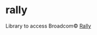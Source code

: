 # rally
Library to access Broadcom&copy; [Rally](https://www.broadcom.com/products/software/value-stream-management/rally)
